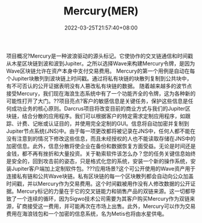 ﻿---
weight: 
title: "Mercury(MER)"
description: "Mercury是一种波浪驱动的源头标记"
date: 2022-03-25T21:57:40+08:00
lastmod: 2022-03-25T16:45:40+08:00
draft: false
authors: ["Metabd"]
featuredImage: "mercurymer.webp"
link: ""
tags: ["数字代币","Mercury(MER)"]
categories: ["navigation"]
navigation: ["数字代币"]
lightgallery: true
toc: true
pinned: false
recommend: false
recommend1: false
---
项目概况?Mercury是一种波浪驱动的源头标记。它使协作的交叉链通信和时间戳从木星区块链到波和波到Jupiter。之所以选择Wave来构建Mercury令牌，是因为Wave区块链允许在资产本身中支付交易费用。
Mercury的第一个用例是自动在每个Jupiter块散列到波块链上时间戳。通过将私有块链的块散列复制到公共块中，有不可否认的公开证据表明没有人篡改私有块链的数据。
随着越来越多的波节点接受Mercury，我们现在海浪生态系统中有了一个功能齐全的令牌，这为各种新的可能性打开了大门。??项目亮点?客户的敏感信息是关键任务，保护这些信息是任何成功业务的核心原则。Darcrus项目将改变目前的商业方式与我们的Jupiter区块链，结合分散的应用程序。我们可以根据客户的特定需求定制应用程序，如跟踪、计费、记帐或认证目的，并使用完全定制的GUI。信息将自动加密并复制到Jupiter节点系统(JNS)中。由于每一项更改都将被记录在JNS中，任何人都不能在没有注意到的情况下修改这些信息，而且未经授权的人也不能读取存储在JNS中的加密信息。此外，信息分散将使企业在备份和数据恢复方面受益。无论是时间还是金钱，都不再有挫折和大量投资。关于勒索软件该怎么办？您的任务关键信息始终是安全的，回到攻击前的姿态，只是格式化您的系统，安装一个新的操作系统，安装Jupiter客户端加上定制软件包。???应用场景?这个可公开使用的Wave资产用于连接私有链和公共Wave块链。私有区块链的每一个区块散列都会自动向公众加盖时间戳，并以Mercury作为交易费用。这个时间戳被用作没有人修改数据的公开证据。Mercury标记的力量在于它的交叉链能力和销售产品的双链来源。这一切都导致了一个连续的循环，因为Sigwo技术公司需要为其客户购买Mercury作为双链来源，矿商接受这一费用，并可能再次在市场上出售。此外，Mercury可以作为交易费用在海浪钱包和一个加密的信息系统，名为Metis也将由水星供电。

